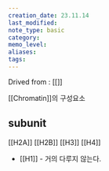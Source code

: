 ```yaml
---
creation_date: 23.11.14
last_modified: 
note_type: basic
category: 
memo_level: 
aliases: 
tags:
---
```


Drived from : [[]]

[[Chromatin]]의 구성요소

## subunit
[[H2A]]
[[H2B]]
[[H3]]
[[H4]]

+ [[H1]] - 거의 다루지 않는다.
